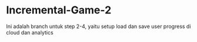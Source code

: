 # Incremental-Game-2

Ini adalah branch untuk step 2-4, yaitu setup load dan save user progress di cloud dan analytics
